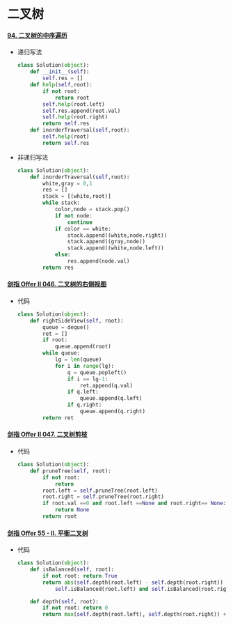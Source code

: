 # 二叉树
#### [94. 二叉树的中序遍历](https://leetcode-cn.com/problems/binary-tree-inorder-traversal/)

- 递归写法
  
    ```python
    class Solution(object):
        def __init__(self):
            self.res = []
        def help(self,root):
            if not root:
                return root
            self.help(root.left)
            self.res.append(root.val)
            self.help(root.right)
            return self.res
        def inorderTraversal(self,root):
            self.help(root)
            return self.res
    ```
  
- 非递归写法
    ```python
    class Solution(object):
        def inorderTraversal(self,root):
            white,gray = 0,1
            res = []
            stack = [(white,root)]
            while stack:
                color,node = stack.pop()
                if not node:
                    continue
                if color == white:
                    stack.append((white,node.right))
                    stack.append((gray,node))
                    stack.append((white,node.left))
                else:
                    res.append(node.val) 
            return res
    ```
    

#### [剑指 Offer II 046. 二叉树的右侧视图](https://leetcode-cn.com/problems/WNC0Lk/)

* 代码

  ```python
  class Solution(object):
      def rightSideView(self, root):
          queue = deque()
          ret = []
          if root:
              queue.append(root)
          while queue:
              lg = len(queue)
              for i in range(lg):
                  q = queue.popleft()
                  if i == lg-1:
                      ret.append(q.val)
                  if q.left:
                      queue.append(q.left)
                  if q.right:
                      queue.append(q.right)
          return ret
  ```

  

#### [剑指 Offer II 047. 二叉树剪枝](https://leetcode-cn.com/problems/pOCWxh/)

* 代码

  ```python
  class Solution(object):
      def pruneTree(self, root):
          if not root:
              return 
          root.left = self.pruneTree(root.left)
          root.right = self.pruneTree(root.right)
          if root.val ==0 and root.left ==None and root.right== None:
              return None
          return root
  ```

  

#### [剑指 Offer 55 - II. 平衡二叉树](https://leetcode-cn.com/problems/ping-heng-er-cha-shu-lcof/)

* 代码

  ```python
  class Solution(object):
      def isBalanced(self, root):
          if not root: return True
          return abs(self.depth(root.left) - self.depth(root.right)) <= 1 and \
              self.isBalanced(root.left) and self.isBalanced(root.right)
  
      def depth(self, root):
          if not root: return 0
          return max(self.depth(root.left), self.depth(root.right)) + 1
  ```

  